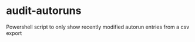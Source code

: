 # audit-autoruns
Powershell script to only show recently modified autorun entries from a csv export
